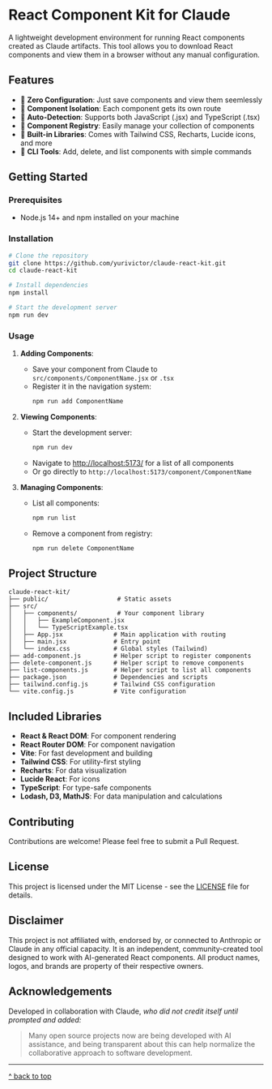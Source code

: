 # React Component Kit for Claude

A lightweight development environment for running React components created as Claude artifacts. This tool allows you to download React components and view them in a browser without any manual configuration.

## Features

- 🚀 **Zero Configuration**: Just save components and view them seemlessly
- 🧩 **Component Isolation**: Each component gets its own route
- 🔄 **Auto-Detection**: Supports both JavaScript (.jsx) and TypeScript (.tsx)
- 📂 **Component Registry**: Easily manage your collection of components
- 🎨 **Built-in Libraries**: Comes with Tailwind CSS, Recharts, Lucide icons, and more
- 🔧 **CLI Tools**: Add, delete, and list components with simple commands

## Getting Started

### Prerequisites

- Node.js 14+ and npm installed on your machine

### Installation

```bash
# Clone the repository
git clone https://github.com/yurivictor/claude-react-kit.git
cd claude-react-kit

# Install dependencies
npm install

# Start the development server
npm run dev
```

### Usage

1. **Adding Components**:
   - Save your component from Claude to `src/components/ComponentName.jsx` or `.tsx`
   - Register it in the navigation system:
     ```bash
     npm run add ComponentName
     ```

2. **Viewing Components**:
   - Start the development server:
     ```bash
     npm run dev
     ```
   - Navigate to [http://localhost:5173/](http://localhost:5173/) for a list of all components
   - Or go directly to `http://localhost:5173/component/ComponentName`

3. **Managing Components**:
   - List all components:
     ```bash
     npm run list
     ```
   - Remove a component from registry:
     ```bash
     npm run delete ComponentName
     ```

## Project Structure

```
claude-react-kit/
├── public/                   # Static assets
├── src/
│   ├── components/           # Your component library
│   │   ├── ExampleComponent.jsx
│   │   └── TypeScriptExample.tsx
│   ├── App.jsx              # Main application with routing
│   ├── main.jsx             # Entry point
│   └── index.css            # Global styles (Tailwind)
├── add-component.js         # Helper script to register components
├── delete-component.js      # Helper script to remove components
├── list-components.js       # Helper script to list all components
├── package.json             # Dependencies and scripts
├── tailwind.config.js       # Tailwind CSS configuration
└── vite.config.js           # Vite configuration
```

## Included Libraries

- **React & React DOM**: For component rendering
- **React Router DOM**: For component navigation
- **Vite**: For fast development and building
- **Tailwind CSS**: For utility-first styling
- **Recharts**: For data visualization
- **Lucide React**: For icons
- **TypeScript**: For type-safe components
- **Lodash, D3, MathJS**: For data manipulation and calculations

## Contributing

Contributions are welcome! Please feel free to submit a Pull Request.

## License

This project is licensed under the MIT License - see the [LICENSE](LICENSE) file for details.

## Disclaimer

This project is not affiliated with, endorsed by, or connected to Anthropic or Claude in any official capacity. It is an independent, community-created tool designed to work with AI-generated React components. All product names, logos, and brands are property of their respective owners.

## Acknowledgements

Developed in collaboration with Claude, _who did not credit itself until prompted and added:_

> Many open source projects now are being developed with AI assistance, and being transparent about this can help normalize the collaborative approach to software development.

----
[^ back to top](#react-component-kit-for-claude)